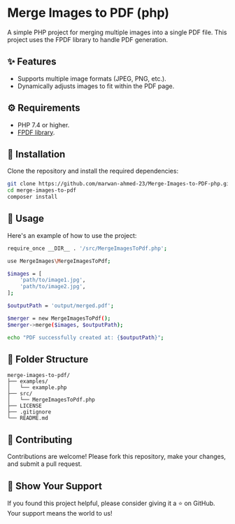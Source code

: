 # Merge Images to PDF (php)

A simple PHP project for merging multiple images into a single PDF file. This project uses the FPDF library to handle PDF generation.

## ✨ Features
- Supports multiple image formats (JPEG, PNG, etc.).
- Dynamically adjusts images to fit within the PDF page.

## ⚙️ Requirements
- PHP 7.4 or higher.
- [FPDF library](http://www.fpdf.org/).

## 📖 Installation

Clone the repository and install the required dependencies:

```bash
git clone https://github.com/marwan-ahmed-23/Merge-Images-to-PDF-php.git
cd merge-images-to-pdf
composer install
```

## 🚀 Usage

Here's an example of how to use the project:

```bash
require_once __DIR__ . '/src/MergeImagesToPdf.php';

use MergeImages\MergeImagesToPdf;

$images = [
    'path/to/image1.jpg',
    'path/to/image2.jpg',
];

$outputPath = 'output/merged.pdf';

$merger = new MergeImagesToPdf();
$merger->merge($images, $outputPath);

echo "PDF successfully created at: {$outputPath}";
```

## 📂 Folder Structure
```plaintext
merge-images-to-pdf/ 
├── examples/
│   └── example.php
├── src/
│   └── MergeImagesToPdf.php
├── LICENSE
├── .gitignore
└── README.md
```

## 🤝 Contributing

Contributions are welcome! Please fork this repository, make your changes, and submit a pull request.

## 🌟 Show Your Support

If you found this project helpful, please consider giving it a ⭐ on GitHub. Your support means the world to us!
